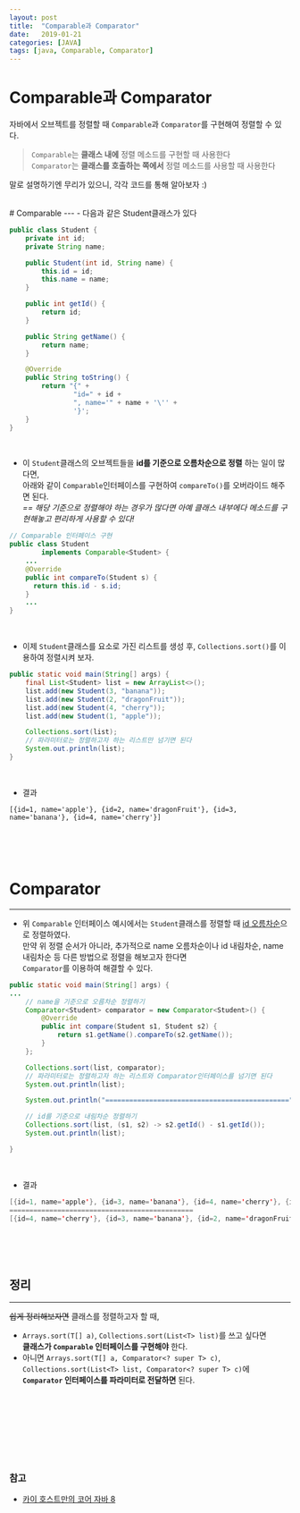 ```yaml
---
layout: post
title:  "Comparable과 Comparator"
date:   2019-01-21
categories: [JAVA]
tags: [java, Comparable, Comparator]
---
```


# Comparable과 Comparator
자바에서 오브젝트를 정렬할 때 `Comparable`과 `Comparator`를 구현해여 정렬할 수 있다.

> `Comparable`는 **클래스 내에** 정렬 메소드를 구현할 때 사용한다  
> `Comparator`는 **클래스를 호출하는 쪽에서** 정렬 메소드를 사용할 때 사용한다    

말로 설명하기엔 무리가 있으니, 각각 코드를 통해 알아보자 :)


<br/>
# Comparable
---
- 다음과 같은 Student클래스가 있다

~~~java
public class Student {
    private int id;
    private String name;

    public Student(int id, String name) {
        this.id = id;
        this.name = name;
    }

    public int getId() {
        return id;
    }

    public String getName() {
        return name;
    }

    @Override
    public String toString() {
        return "{" +
                "id=" + id +
                ", name='" + name + '\'' +
                '}';
    }
}
~~~  
<br/>

- 이 `Student`클래스의 오브젝트들을 **id를 기준으로 오름차순으로 정렬** 하는 일이 많다면,  
아래와 같이 `Comparable`인터페이스를 구현하여 `compareTo()`를 오버라이드 해주면 된다.  
*== 해당 기준으로 정렬해야 하는 경우가 많다면 아예 클래스 내부에다 메소드를 구현해놓고 편리하게 사용할 수 있다!*  

~~~java
// Comparable 인터페이스 구현
public class Student
        implements Comparable<Student> {
    ...
    @Override
    public int compareTo(Student s) {
      return this.id - s.id;
    }
    ...
}
~~~
<br/>

- 이제 `Student`클래스를 요소로 가진 리스트를 생성 후, `Collections.sort()`를 이용하여 정렬시켜 보자.

~~~java
public static void main(String[] args) {
    final List<Student> list = new ArrayList<>();
    list.add(new Student(3, "banana"));
    list.add(new Student(2, "dragonFruit"));
    list.add(new Student(4, "cherry"));
    list.add(new Student(1, "apple"));

    Collections.sort(list);     
    // 파라미터로는 정렬하고자 하는 리스트만 넘기면 된다
    System.out.println(list);
}
~~~
<br/>

- 결과

~~~console
[{id=1, name='apple'}, {id=2, name='dragonFruit'}, {id=3, name='banana'}, {id=4, name='cherry'}]
~~~

<br/><br/><br/>  
# Comparator
---
- 위 `Comparable` 인터페이스 예시에서는 `Student`클래스를 정렬할 때 <U>id 오름차순</U>으로 정렬하였다.  
만약 위 정렬 순서가 아니라, 추가적으로 name 오름차순이나 id 내림차순, name 내림차순 등 다른 방법으로 정렬을 해보고자 한다면  
`Comparator`를 이용하여 해결할 수 있다.

~~~java
public static void main(String[] args) {
...
    // name을 기준으로 오름차순 정렬하기
    Comparator<Student> comparator = new Comparator<Student>() {
        @Override
        public int compare(Student s1, Student s2) {
            return s1.getName().compareTo(s2.getName());
        }
    };

    Collections.sort(list, comparator);   
    // 파라미터로는 정렬하고자 하는 리스트와 Comparator인터페이스를 넘기면 된다
    System.out.println(list);

    System.out.println("==============================================");

    // id를 기준으로 내림차순 정렬하기
    Collections.sort(list, (s1, s2) -> s2.getId() - s1.getId());
    System.out.println(list);

}
~~~
<br/>

- 결과

~~~java
[{id=1, name='apple'}, {id=3, name='banana'}, {id=4, name='cherry'}, {id=2, name='dragonFruit'}]
==============================================
[{id=4, name='cherry'}, {id=3, name='banana'}, {id=2, name='dragonFruit'}, {id=1, name='apple'}]
~~~

<br/><br/><br/>  
## 정리
---
~~쉽게 정리해보자면~~ 클래스를 정렬하고자 할 때,
- `Arrays.sort(T[] a)`, `Collections.sort(List<T> list)`를 쓰고 싶다면  
**클래스가 `Comparable` 인터페이스를 구현해야** 한다.
- 아니면 `Arrays.sort(T[] a, Comparator<? super T> c)`,  
`Collections.sort(List<T> list, Comparator<? super T> c)`에 **`Comparator` 인터페이스를 파라미터로 전달하면** 된다.

<br/><br/><br/><br/>  
---
### 참고
- [카이 호스트만의 코어 자바 8](http://www.yes24.co.kr/24/goods/23449538)

